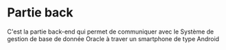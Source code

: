 <h1>Partie back</h1>
C'est la partie back-end qui permet de communiquer avec le Système de gestion de base de donnée Oracle à traver un smartphone de type Android
